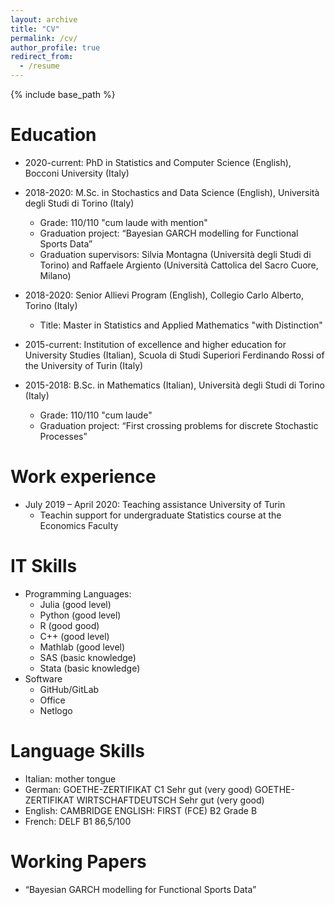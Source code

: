```yaml
---
layout: archive
title: "CV"
permalink: /cv/
author_profile: true
redirect_from:
  - /resume
---
```


{% include base_path %}

Education
==========

* 2020-current: PhD in Statistics and Computer Science (English), Bocconi University (Italy) 

* 2018-2020: M.Sc. in Stochastics and Data Science (English), Università degli Studi di Torino (Italy)
  * Grade: 110/110 "cum laude with mention" 
  * Graduation project: “Bayesian GARCH modelling for Functional Sports Data”
  * Graduation supervisors: Silvia Montagna (Università degli Studi di Torino) and Raffaele Argiento (Università Cattolica del Sacro Cuore, Milano)

* 2018-2020: Senior Allievi Program (English), Collegio Carlo Alberto, Torino (Italy)
  * Title: Master in Statistics and Applied Mathematics "with Distinction"

* 2015-current: Institution of excellence and higher education for University Studies (Italian),
                Scuola di Studi Superiori Ferdinando Rossi of the University of Turin (Italy)

* 2015-2018: B.Sc. in Mathematics (Italian), Università degli Studi di Torino (Italy)
  * Grade: 110/110 "cum laude"
  * Graduation project: “First crossing problems for discrete Stochastic Processes” 

Work experience
======
* July 2019 – April 2020: Teaching assistance University of Turin
  * Teachin support for undergraduate Statistics course at the Economics Faculty 
 
IT Skills
======
* Programming Languages:
  * Julia (good level)
  * Python (good level)
  * R (good good)
  * C++ (good level)
  * Mathlab (good level)
  * SAS (basic knowledge)
  * Stata (basic knowledge)
* Software
  * GitHub/GitLab
  * Office
  * Netlogo


Language Skills
======
  * Italian: mother tongue
  * German: GOETHE-ZERTIFIKAT C1 Sehr gut (very good) 
    GOETHE-ZERTIFIKAT WIRTSCHAFTDEUTSCH Sehr gut (very good)
  * English: CAMBRIDGE ENGLISH: FIRST (FCE) B2 Grade B
  * French: DELF B1 86,5/100
  
Working Papers
=====
* “Bayesian GARCH modelling for Functional Sports Data”
  
